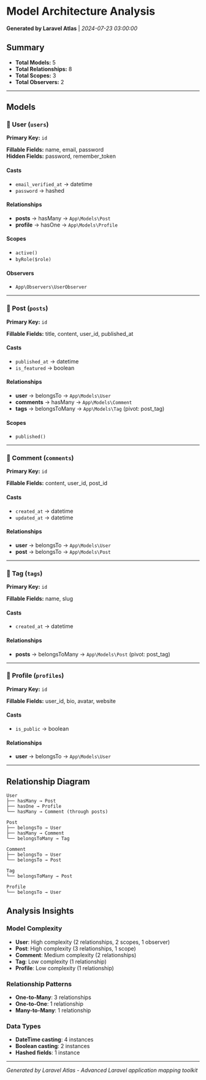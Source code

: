 # Model Architecture Analysis

**Generated by Laravel Atlas** | *2024-07-23 03:00:00*

## Summary

- **Total Models:** 5
- **Total Relationships:** 8
- **Total Scopes:** 3
- **Total Observers:** 2

---

## Models

### 🧱 User (`users`)

**Primary Key:** `id`

**Fillable Fields:** name, email, password  
**Hidden Fields:** password, remember_token

#### Casts
- `email_verified_at` → datetime
- `password` → hashed

#### Relationships
- **posts** → hasMany → `App\Models\Post`
- **profile** → hasOne → `App\Models\Profile`

#### Scopes
- `active()`
- `byRole($role)`

#### Observers
- `App\Observers\UserObserver`

---

### 🧱 Post (`posts`)

**Primary Key:** `id`

**Fillable Fields:** title, content, user_id, published_at

#### Casts
- `published_at` → datetime
- `is_featured` → boolean

#### Relationships
- **user** → belongsTo → `App\Models\User`
- **comments** → hasMany → `App\Models\Comment`
- **tags** → belongsToMany → `App\Models\Tag` (pivot: post_tag)

#### Scopes
- `published()`

---

### 🧱 Comment (`comments`)

**Primary Key:** `id`

**Fillable Fields:** content, user_id, post_id

#### Casts
- `created_at` → datetime
- `updated_at` → datetime

#### Relationships
- **user** → belongsTo → `App\Models\User`
- **post** → belongsTo → `App\Models\Post`

---

### 🧱 Tag (`tags`)

**Primary Key:** `id`

**Fillable Fields:** name, slug

#### Casts
- `created_at` → datetime

#### Relationships
- **posts** → belongsToMany → `App\Models\Post` (pivot: post_tag)

---

### 🧱 Profile (`profiles`)

**Primary Key:** `id`

**Fillable Fields:** user_id, bio, avatar, website

#### Casts
- `is_public` → boolean

#### Relationships
- **user** → belongsTo → `App\Models\User`

---

## Relationship Diagram

```
User
├── hasMany → Post
├── hasOne → Profile
└── hasMany → Comment (through posts)

Post  
├── belongsTo → User
├── hasMany → Comment
└── belongsToMany → Tag

Comment
├── belongsTo → User
└── belongsTo → Post

Tag
└── belongsToMany → Post

Profile
└── belongsTo → User
```

## Analysis Insights

### Model Complexity
- **User**: High complexity (2 relationships, 2 scopes, 1 observer)
- **Post**: High complexity (3 relationships, 1 scope)
- **Comment**: Medium complexity (2 relationships)
- **Tag**: Low complexity (1 relationship)
- **Profile**: Low complexity (1 relationship)

### Relationship Patterns
- **One-to-Many**: 3 relationships
- **One-to-One**: 1 relationship
- **Many-to-Many**: 1 relationship

### Data Types
- **DateTime casting**: 4 instances
- **Boolean casting**: 2 instances
- **Hashed fields**: 1 instance

---

*Generated by Laravel Atlas - Advanced Laravel application mapping toolkit*